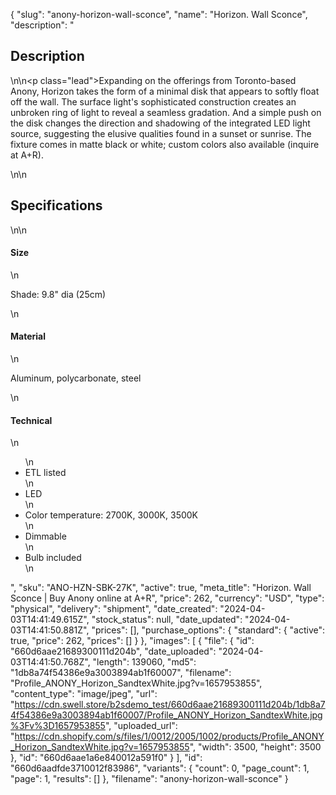 {
  "slug": "anony-horizon-wall-sconce",
  "name": "Horizon. Wall Sconce",
  "description": "<h2>Description</h2>\n<!-- split -->\n<p class=\"lead\">Expanding on the offerings from Toronto-based Anony, Horizon takes the form of a minimal disk that appears to softly float off the wall. The surface light's sophisticated construction creates an unbroken ring of light to reveal a seamless gradation. And a simple push on the disk changes the direction and shadowing of the integrated LED light source, suggesting the elusive qualities found in a sunset or sunrise. The fixture comes in matte black or white; custom colors also available (inquire at A+R). </p>\n<!-- split -->\n<h2>Specifications</h2>\n<!-- split -->\n<h4>Size</h4>\n<p>Shade: 9.8\" dia (25cm)</p>\n<h4>Material</h4>\n<p>Aluminum, polycarbonate, steel</p>\n<h4>Technical</h4>\n<ul>\n<li>ETL listed</li>\n<li>LED</li>\n<li>Color temperature: 2700K, 3000K, 3500K</li>\n<li>Dimmable</li>\n<li>Bulb included</li>\n</ul>",
  "sku": "ANO-HZN-SBK-27K",
  "active": true,
  "meta_title": "Horizon. Wall Sconce | Buy Anony online at A+R",
  "price": 262,
  "currency": "USD",
  "type": "physical",
  "delivery": "shipment",
  "date_created": "2024-04-03T14:41:49.615Z",
  "stock_status": null,
  "date_updated": "2024-04-03T14:41:50.881Z",
  "prices": [],
  "purchase_options": {
    "standard": {
      "active": true,
      "price": 262,
      "prices": []
    }
  },
  "images": [
    {
      "file": {
        "id": "660d6aae21689300111d204b",
        "date_uploaded": "2024-04-03T14:41:50.768Z",
        "length": 139060,
        "md5": "1db8a74f54386e9a3003894ab1f60007",
        "filename": "Profile_ANONY_Horizon_SandtexWhite.jpg?v=1657953855",
        "content_type": "image/jpeg",
        "url": "https://cdn.swell.store/b2sdemo_test/660d6aae21689300111d204b/1db8a74f54386e9a3003894ab1f60007/Profile_ANONY_Horizon_SandtexWhite.jpg%3Fv%3D1657953855",
        "uploaded_url": "https://cdn.shopify.com/s/files/1/0012/2005/1002/products/Profile_ANONY_Horizon_SandtexWhite.jpg?v=1657953855",
        "width": 3500,
        "height": 3500
      },
      "id": "660d6aae1a6e840012a591f0"
    }
  ],
  "id": "660d6aadfde3710012f83986",
  "variants": {
    "count": 0,
    "page_count": 1,
    "page": 1,
    "results": []
  },
  "filename": "anony-horizon-wall-sconce"
}